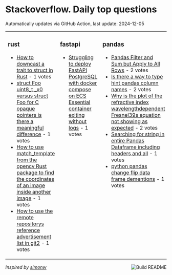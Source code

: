 # Stackoverflow. Daily top questions 

Automatically updates via GitHub Action, last update: <!-- date starts -->2024-12-05<!-- date ends -->


<table><tr><td valign="top" width="33%">

### rust
<!-- rust starts -->
* [How to downcast a trait to struct in Rust](https://stackoverflow.com/questions/79249557/how-to-downcast-a-trait-to-struct-in-rust) - 1 votes
* [struct Foo  uint8_t _x0  versus struct Foo for C opaque pointers is there a meaningful difference](https://stackoverflow.com/questions/79253177/struct-foo-uint8-t-x0-versus-struct-foo-for-c-opaque-pointers-is-ther) - 1 votes
* [How to use match_template from the opencv Rust package to find the coordinates of an image inside another image](https://stackoverflow.com/questions/79254744/how-to-use-match-template-from-the-opencv-rust-package-to-find-the-coordinates-o) - 1 votes
* [How to use the remote repositorys reference advertisement list in git2](https://stackoverflow.com/questions/79251018/how-to-use-the-remote-repository-s-reference-advertisement-list-in-git2) - 1 votes
<!-- rust ends -->
</td><td valign="top" width="34%">


### fastapi
<!-- fastapi starts -->
* [Struggling to deploy FastAPI  PostgreSQL with docker compose on ECS Essential container exiting without logs](https://stackoverflow.com/questions/79252355/struggling-to-deploy-fastapi-postgresql-with-docker-compose-on-ecs-essential) - 1 votes
<!-- fastapi ends -->
</td><td valign="top" width="34%">


### pandas
<!-- pandas starts -->
* [Pandas Filter and Sum but Apply to All Rows](https://stackoverflow.com/questions/79252245/pandas-filter-and-sum-but-apply-to-all-rows) - 2 votes
* [Is there a way to type hint pandas column names](https://stackoverflow.com/questions/79250500/is-there-a-way-to-type-hint-pandas-column-names) - 2 votes
* [Why is the plot of the refractive index wavelengthdependent Fresnel39s equation not showing as expected](https://stackoverflow.com/questions/79249769/why-is-the-plot-of-the-refractive-index-wavelength-dependent-fresnels-equation) - 2 votes
* [Searching for string in entire Pandas Dataframe including headers and all](https://stackoverflow.com/questions/79249759/searching-for-string-in-entire-pandas-dataframe-including-headers-and-all) - 1 votes
* [python pandas change flip data frame dementions](https://stackoverflow.com/questions/79253409/python-pandas-change-flip-data-frame-dementions) - 1 votes
<!-- pandas ends -->
</td></tr></table>

<a href="https://github.com/hp0404/hp0404/actions"><img src="https://github.com/hp0404/hp0404/workflows/Build%20README/badge.svg" align="right" alt="Build README"></a> <p>*Inspired by  [simonw](https://github.com/simonw/simonw)*</p>
